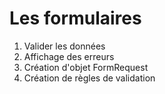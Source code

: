 # Les formulaires

1. Valider les données
2. Affichage des erreurs
3. Création d'objet FormRequest
4. Création de règles de validation